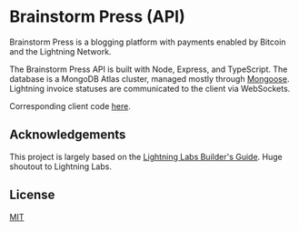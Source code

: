# Brainstorm Press (API)

Brainstorm Press is a blogging platform with payments enabled by Bitcoin and the Lightning Network.

The Brainstorm Press API is built with Node, Express, and TypeScript. The database is a MongoDB Atlas cluster, managed mostly through [Mongoose](https://mongoosejs.com/). Lightning invoice statuses are communicated to the client via WebSockets.

Corresponding client code [here](https://github.com/phrazzld/brainstorm-press-client).

## Acknowledgements

This project is largely based on the [Lightning Labs Builder's Guide](https://docs.lightning.engineering/lapps/guides). Huge shoutout to Lightning Labs.

## License

[MIT](https://opensource.org/licenses/MIT)

